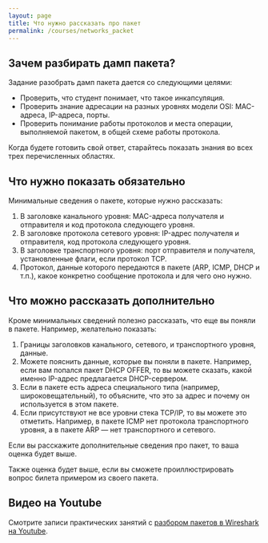 ```yaml
---
layout: page
title: Что нужно рассказать про пакет
permalink: /courses/networks_packet
---
```


## Зачем разбирать дамп пакета?

Задание разобрать дамп пакета дается со следующими целями:

- Проверить, что студент понимает, что такое инкапсуляция.
- Проверить знание адресации на разных уровнях модели OSI: MAC-адреса, IP-адреса, порты.
- Проверить понимание работы протоколов и места операции, выполняемой пакетом, в общей схеме работы протокола.

Когда будете готовить свой ответ, старайтесь показать знания во всех трех перечисленных областях.

## Что нужно показать обязательно

Минимальные сведения о пакете, которые нужно рассказать:

1. В заголовке канального уровня: MAC-адреса получателя и отправителя и код протокола следующего уровня.
2. В заголовке протокола сетевого уровня: IP-адрес получателя и отправителя, код протокола следующего уровня.
3. В заголовке транспортного уровня: порт отправителя и получателя, установленные флаги, если протокол TCP.
4. Протокол, данные которого передаются в пакете (ARP, ICMP, DHCP и т.п.), какое конкретно сообщение протокола и для чего оно нужно.

## Что можно рассказать дополнительно

Кроме минимальных сведений полезно рассказать, что еще вы поняли в пакете. Например, желательно показать:

1. Границы заголовков канального, сетевого, и транспортного уровня, данные.
2. Можете пояснить данные, которые вы поняли в пакете. Например, если вам попался пакет DHCP OFFER, то вы можете сказать, какой именно IP-адрес предлагается DHCP-сервером.
3. Если в пакете есть адреса специального типа (например, широковещательный), то объясните, что это за адрес и почему он используется в этом пакете.
4. Если присутствуют не все уровни стека TCP/IP, то вы можете это отметить. Например, в пакете ICMP нет протокола транспортного уровня, а в пакете ARP — нет транспортного и сетевого.

Если вы расскажите дополнительные сведения про пакет, то ваша оценка будет выше.

Также оценка будет выше, если вы сможете проиллюстрировать вопрос билета примером из своего пакета.

## Видео на Youtube

Смотрите записи практических занятий с [разбором пакетов в Wireshark на Youtube](https://www.youtube.com/playlist?list=PLtPJ9lKvJ4oiKPQ9GXOvntj44Eu8IGAJK).
